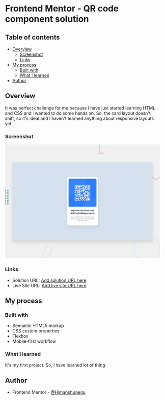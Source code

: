 # Frontend Mentor - QR code component solution



## Table of contents

- [Overview](#overview)
  - [Screenshot](#screenshot)
  - [Links](#links)
- [My process](#my-process)
  - [Built with](#built-with)
  - [What I learned](#what-i-learned)
- [Author](#author)

## Overview

It was perfect challenge for me because I have just started learning HTML and CSS and I wanted to do some hands on. So, the card layout doesn't shift, so it's ideal and I haven't learned anything about responsive layouts yet.
### Screenshot

![](./design/desktop-preview.jpg)


### Links

- Solution URL: [Add solution URL here](https://your-solution-url.com)
- Live Site URL: [Add live site URL here](https://your-live-site-url.com)

## My process

### Built with

- Semantic HTML5 markup
- CSS custom properties
- Flexbox
- Mobile-first workflow


### What I learned
It's my first project. So, I have learned lot of thing.
## Author

- Frontend Mentor - [@Himanshupegu](https://www.frontendmentor.io/profile/Himanshupegu)

